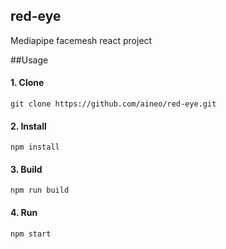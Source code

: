 ## red-eye
Mediapipe facemesh react project

##Usage

#### 1. Clone
```
git clone https://github.com/aineo/red-eye.git
```

#### 2. Install
```
npm install
```

#### 3. Build
```
npm run build
```

#### 4. Run
```
npm start
```
